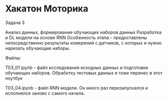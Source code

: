 # Хакатон Моторика 
Задача 3

Анализ данных, формирование обучающих наборов данных
Разработка и DL модели на основе RNN
Особенность этапа - предоставлены непосредственно результаты измерений с датчиков, с которых и нужно нарезать обучающие наборы. 

Файлы:

T03_01.ipynb - файл исследования исходных данных и подготовки обучающих наборов.  Обработку тестовых данных я тоже перенес в этот ноутбук

T03_04.ipynb - файл RNN модели. Он много раз перезапускался и исполнялся заново с самого начала. 

